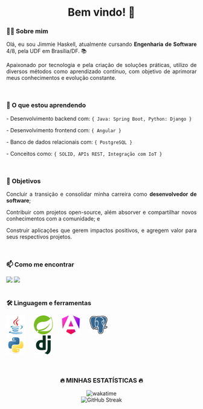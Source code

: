<div align="center">
  <!-- <img src="https://visitor-badge.laobi.icu/badge?page_id=jimmiehaskell&"  /> -->
  <h1 align="center">Bem vindo! 👋</h1>
  
  <h3 align="left">👩‍💻 Sobre mim</h3>
  <p align="justify">Olá, eu sou Jimmie Haskell, atualmente cursando <b>Engenharia de Software</b> 4/8, pela UDF em Brasília/DF. 📚</p>
  <p align="justify">Apaixonado por tecnologia e pela criação de soluções práticas, utilizo de diversos métodos como aprendizado contínuo, com objetivo de aprimorar meus conhecimentos e evolução constante.</p>
  <br>
  
  <h3 align="left">🚀 O que estou aprendendo</h3>
  <p align="left">- Desenvolvimento backend com: <code>{ Java: Spring Boot, Python: Django }</code></p>
  <p align="left">- Desenvolvimento frontend com: <code>{ Angular }</code></p>
  <p align="left">- Banco de dados relacionais com: <code>{ PostgreSQL }</code></p>
  <p align="left">- Conceitos como: <code>{ SOLID, APIs REST, Integração com IoT }</code></p>
  <br>

  <h3 align="left">🎯 Objetivos</h3>
  <p align="justify">Concluir a transição e consolidar minha carreira como <b>desenvolvedor de software</b>;</p>
  <p align="justify">Contribuir com projetos open-source, além absorver e compartilhar novos conhecimentos com a comunidade; e</p>
  <p align="justify">Construir aplicações que gerem impactos positivos, e agregem valor para seus respectivos projetos.</p>
  <br>

  <h3 align="left">📫 Como me encontrar</h3>  
  <div align="left">
    <a href="https://www.linkedin.com/in/jimmiehaskell/" style="text-decoration: none;">
      <img src="https://img.shields.io/badge/LinkedIn-0077B5?style=for-the-badge&logo=linkedin&logoColor=white" />
    </a>
    <a href="mailto:haskell4228@gmail.com" style="text-decoration: none;">
      <img src="https://img.shields.io/badge/Gmail-D14836?style=for-the-badge&logo=gmail&logoColor=white" />
    </a>
  </div>
  <br>

  <h3 align="left">🛠 Linguagem e ferramentas</h3>
    <div align="left">
      <img src="https://github.com/devicons/devicon/blob/v2.17.0/icons/java/java-original.svg" height="50" alt="java logo"  />
      <img width="15" />
      <img src="https://github.com/devicons/devicon/blob/v2.17.0/icons/spring/spring-original.svg" height="50" alt="spring boot logo"  />
      <img width="15" />
      <img src="https://github.com/devicons/devicon/blob/v2.17.0/icons/angular/angular-original.svg" height="50" alt="angular logo"  />
      <img width="15" />
      <img src="https://github.com/devicons/devicon/blob/v2.17.0/icons/postgresql/postgresql-original.svg" height="50" alt="angular logo"  />
      <br>
      <img src="https://github.com/devicons/devicon/blob/v2.17.0/icons/python/python-original.svg" height="50" alt="python logo"  />
      <img width="15" />
      <img src="https://github.com/devicons/devicon/blob/v2.17.0/icons/django/django-plain.svg" height="50" alt="django logo"  />
    </div>
    <br>
    
  <h1></h1>  
  <h3 align="center">🔥 MINHAS ESTATÍSTICAS 🔥</h3>
  <div align="center">
    <img src="https://wakatime.com/badge/user/09d2b4bf-e02a-46aa-b0bd-ba8bb36fd587.svg" alt="wakatime" /><br>
    <img src="https://streak-stats.demolab.com?user=jimmiehaskell&theme=navy-gear&hide_border=true&border_radius=10&locale=pt_BR&date_format=j%20M%5B%20Y%5D&card_width=500&card_height=200&background=010409" alt="GitHub Streak" />
  </div>
</div>
